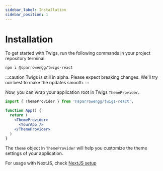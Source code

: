 ```yaml
---
sidebar_label: Installation
sidebar_position: 1
---
```


# Installation
To get started with Twigs, run the following commands in your project repository terminal. 

```bash
npm i @sparrowengg/twigs-react
```

:::caution
Twigs is still in alpha. Please expect breaking changes. We'll try our best to make the updates smooth. 
:::

Now, you can wrap your application root in Twigs `ThemeProvider`. 

```jsx
import { ThemeProvider } from '@sparrowengg/twigs-react';

function App() {
  return (
    <ThemeProvider>
      <YourApp />
    </ThemeProvider>
  )
}
```

The `theme` object in `ThemeProvider` will help you customize the theme settings of your application. 

For usage with NextJS, check [NextJS setup](./frameworks-usage/nextjs.mdx)